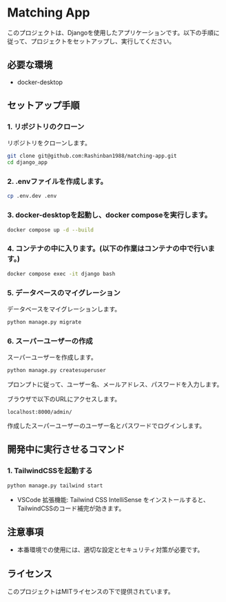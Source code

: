 # Matching App

このプロジェクトは、Djangoを使用したアプリケーションです。以下の手順に従って、プロジェクトをセットアップし、実行してください。

## 必要な環境

- docker-desktop

## セットアップ手順

### 1. リポジトリのクローン

リポジトリをクローンします。

```bash
git clone git@github.com:Rashinban1988/matching-app.git
cd django_app
```

### 2. .envファイルを作成します。

```bash
cp .env.dev .env
```

### 3. docker-desktopを起動し、docker composeを実行します。

```bash
docker compose up -d --build
```

### 4. コンテナの中に入ります。(以下の作業はコンテナの中で行います。)

```bash
docker compose exec -it django bash
```

### 5. データベースのマイグレーション

データベースをマイグレーションします。

```bash
python manage.py migrate
```

### 6. スーパーユーザーの作成

スーパーユーザーを作成します。

```bash
python manage.py createsuperuser
```

プロンプトに従って、ユーザー名、メールアドレス、パスワードを入力します。

ブラウザで以下のURLにアクセスします。

```
localhost:8000/admin/
```

作成したスーパーユーザーのユーザー名とパスワードでログインします。

## 開発中に実行させるコマンド

### 1. TailwindCSSを起動する

```bash
python manage.py tailwind start
```

- VSCode 拡張機能: Tailwind CSS IntelliSense をインストールすると、TailwindCSSのコード補完が効きます。

## 注意事項

- 本番環境での使用には、適切な設定とセキュリティ対策が必要です。

## ライセンス

このプロジェクトはMITライセンスの下で提供されています。